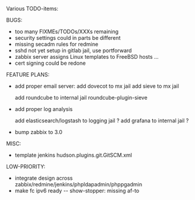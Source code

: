 Various TODO-items:

BUGS:
- too many FIXMEs/TODOs/XXXs remaining
- security settings could in parts be different
- missing secadm rules for redmine
- sshd not yet setup in gitlab jail, use portforward
- zabbix server assigns Linux templates to FreeBSD hosts ...
- cert signing could be redone


FEATURE PLANS:

- add proper email server:
  add dovecot to mx jail
  add sieve to mx jail

  add roundcube to internal jail
      roundcube-plugin-sieve

- add proper log analysis

  add elasticsearch/logstash to logging jail ?
  add grafana to internal jail ?

- bump zabbix to 3.0

MISC:
- template jenkins hudson.plugins.git.GitSCM.xml

LOW-PRIORITY:
- integrate design across zabbix/redmine/jenkins/phpldapadmin/phppgadmin
- make fc ipv6 ready -- show-stopper: missing af-to
